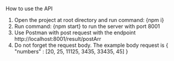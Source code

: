 How to use the API

1. Open the project at root directory and run command: {npm i}
2. Run command: {npm start} to run the server with port 8001
3. Use Postman with post request with the endpoint http://localhost:8001/result/postArr 
4. Do not forget the request body. The example body request is { "numbers" : [20, 25, 11125, 3435, 33435, 45] }